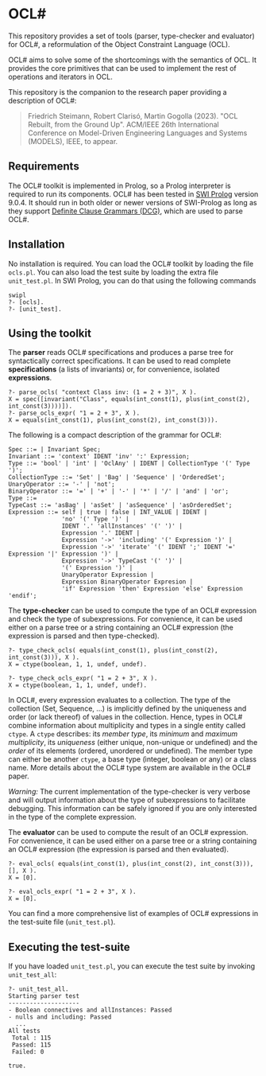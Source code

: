 # OCL#

This repository provides a set of tools (parser, type-checker and evaluator) for OCL#, a reformulation of the Object Constraint Language (OCL). 

OCL# aims to solve some of the shortcomings with the semantics of OCL. It provides the core primitives that can be used to implement the rest of  operations and iterators in OCL.

This repository is the companion to the research paper providing a description of OCL#:

> Friedrich Steimann, Robert Clarisó, Martin Gogolla (2023). "OCL Rebuilt, from the Ground Up". ACM/IEEE 26th International Conference on Model-Driven Engineering Languages and Systems (MODELS), IEEE, to appear.

## Requirements

The OCL# toolkit is implemented in Prolog, so a Prolog interpreter is required to run its components. OCL# has been tested in [SWI Prolog](https://www.swi-prolog.org/) version 9.0.4. It should run in both older or newer versions of SWI-Prolog as long as they support [Definite Clause Grammars (DCG)](https://www.swi-prolog.org/pldoc/man?section=DCG), which are used to parse OCL#.

## Installation

No installation is required. You can load the OCL# toolkit by loading the file `ocls.pl`. You can also load the test suite by loading the extra file `unit_test.pl`. In SWI Prolog, you can do that using the following commands 

    swipl
    ?- [ocls].
    ?- [unit_test].

## Using the toolkit

The **parser** reads OCL# specifications and produces a parse tree for syntactically correct specifications. It can be used to read complete **specifications** (a lists of invariants) or, for convenience, isolated **expressions**. 

    ?- parse_ocls( "context Class inv: (1 = 2 + 3)", X ).
    X = spec([invariant("Class", equals(int_const(1), plus(int_const(2), int_const(3))))]).
    ?- parse_ocls_expr( "1 = 2 + 3", X ). 
    X = equals(int_const(1), plus(int_const(2), int_const(3))).

The following is a compact description of the grammar for OCL#:

    Spec ::= | Invariant Spec;
    Invariant ::= 'context' IDENT 'inv' ':' Expression;
    Type ::= 'bool' | 'int' | 'OclAny' | IDENT | CollectionType '(' Type ')';
    CollectionType ::= 'Set' | 'Bag' | 'Sequence' | 'OrderedSet';
    UnaryOperator ::= '-' | 'not';
    BinaryOperator ::= '=' | '+' | '-' | '*' | '/' | 'and' | 'or';
    Type ::= 
    TypeCast ::= 'asBag' | 'asSet' | 'asSequence' | 'asOrderedSet';
    Expression ::= self | true | false | INT_VALUE | IDENT | 
                   'no' '(' Type ')' |
                   IDENT '.' 'allInstances' '(' ')' |
                   Expression '.' IDENT |
                   Expression '->' 'including' '(' Expression ')' |
                   Expression '->' 'iterate' '(' IDENT ';' IDENT '=' Expression '|' Expression ')' |
                   Expression '->' TypeCast '(' ')' |
                   '(' Expression ')' |
                   UnaryOperator Expression |
                   Expression BinaryOperator Expresion |
                   'if' Expression 'then' Expression 'else' Expression 'endif';         

The **type-checker** can be used to compute the type of an OCL# expression and check the type of subexpressions. For convenience, it can be used either on a parse tree or a string containing an OCL# expression (the expression is parsed and then type-checked).

    ?- type_check_ocls( equals(int_const(1), plus(int_const(2), int_const(3))), X ).
    X = ctype(boolean, 1, 1, undef, undef).

    ?- type_check_ocls_expr( "1 = 2 + 3", X ).
    X = ctype(boolean, 1, 1, undef, undef).

In OCL#, every expression evaluates to a collection. The type of the collection (Set, Sequence, ...) is implicitly defined by the uniqueness and order (or lack thereof) of values in the collection. Hence, types in OCL# combine information about multiplicity and types in a single entity called `ctype`. A `ctype` describes: its *member type*, its *minimum* and *maximum multiplicity*, its *uniqueness* (either unique, non-unique or undefined) and the *order* of its elements (ordered, unordered or undefined). The member type can either be another `ctype`, a base type (ìnteger, boolean or any) or a class name. More details about the OCL# type system are available in the OCL# paper.

*Warning:* The current implementation of the type-checker is very verbose and will output information about the type of subexpressions to facilitate debugging. This information can be safely ignored if you are only interested in the type of the complete expression.

The **evaluator** can be used to compute the result of an OCL# expression. For convenience, it can be used either on a parse tree or a string containing an OCL# expression (the expression is parsed and then evaluated).

    ?- eval_ocls( equals(int_const(1), plus(int_const(2), int_const(3))), [], X ).
    X = [0].

    ?- eval_ocls_expr( "1 = 2 + 3", X ).
    X = [0].

You can find a more comprehensive list of examples of OCL# expressions in the test-suite file (`unit_test.pl`).

## Executing the test-suite

If you have loaded `unit_test.pl`, you can execute the test suite by invoking `unit_test_all`:

    ?- unit_test_all.
    Starting parser test
    --------------------
    - Boolean connectives and allInstances: Passed
    - nulls and including: Passed
      ...
    All tests
     Total : 115
     Passed: 115
     Failed: 0

    true.
